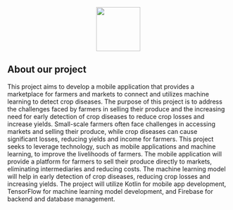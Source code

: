 <p align="center"><a href="https://bangkit.academy" target="_blank"><img src="https://user-images.githubusercontent.com/36572342/236298759-3d552d0f-8189-4063-bd3e-3dbe7278f8ef.jpg" height="100" /></a></p>

## About our project

This project aims to develop a mobile application that provides a marketplace for farmers and markets to connect and utilizes machine learning to detect crop diseases. The purpose of this project is to address the challenges faced by farmers in selling their produce and the increasing need for early detection of crop diseases to reduce crop losses and increase yields. Small-scale farmers often face challenges in accessing markets and selling their produce, while crop diseases can cause significant losses, reducing yields and income for farmers. This project seeks to leverage technology, such as mobile applications and machine learning, to improve the livelihoods of farmers. The mobile application will provide a platform for farmers to sell their produce directly to markets, eliminating intermediaries and reducing costs. The machine learning model will help in early detection of crop diseases, reducing crop losses and increasing yields. The project will utilize Kotlin for mobile app development, TensorFlow for machine learning model development, and Firebase for backend and database management.
